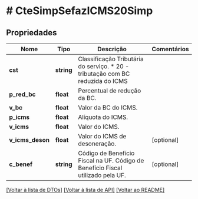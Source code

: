 # # CteSimpSefazICMS20Simp

## Propriedades

Nome | Tipo | Descrição | Comentários
------------ | ------------- | ------------- | -------------
**cst** | **string** | Classificação Tributária do serviço.  * 20 - tributação com BC reduzida do ICMS |
**p_red_bc** | **float** | Percentual de redução da BC. |
**v_bc** | **float** | Valor da BC do ICMS. |
**p_icms** | **float** | Alíquota do ICMS. |
**v_icms** | **float** | Valor do ICMS. |
**v_icms_deson** | **float** | Valor do ICMS de desoneração. | [optional]
**c_benef** | **string** | Código de Benefício Fiscal na UF.  Código de Benefício Fiscal utilizado pela UF. | [optional]

[[Voltar à lista de DTOs]](../../README.md#models) [[Voltar à lista de API]](../../README.md#endpoints) [[Voltar ao README]](../../README.md)
